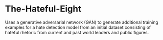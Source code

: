 # The-Hateful-Eight

Uses a generative adversarial network (GAN) to generate additional training examples for a hate detection model from an initial dataset consisting of hateful rhetoric from current and past world leaders and public figures.
